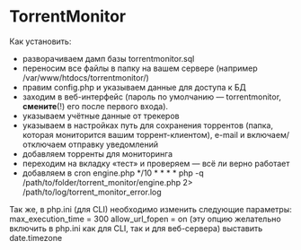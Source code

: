 TorrentMonitor
==============

Как установить:
- разворачиваем дамп базы torrentmonitor.sql
- переносим все файлы в папку на вашем сервере (например /var/www/htdocs/torrentmonitor/)
- правим config.php и указываем данные для доступа к БД
- заходим в веб-интерфейс (пароль по умолчанию — torrentmonitor, **смените**(!) его после первого входа).
- указываем учётные данные от трекеров
- указываем в настройках путь для сохранения торрентов (папка, которая мониторится вашим торрент-клиентом), e-mail и включаем/отключаем отправку 
уведомлений
- добавляем торренты для мониторинга
- переходим на вкладку «тест» и проверяем — всё ли верно работает
- добавляем в cron engine.php
  */10 * * * * php -q /path/to/folder/torrent_monitor/engine.php 2> /path/to/log/torrent_monitor_error.log

Так же, в php.ini (для CLI) необходимо изменить следующие параметры:
max_execution_time = 300
allow_url_fopen = on (эту опцию желательно включить в php.ini как для CLI, так и для веб-сервера)
выставить date.timezone